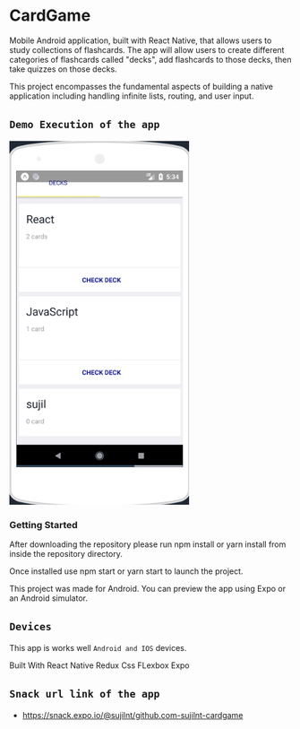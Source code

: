# CardGame

Mobile Android application, built with React Native, that allows users to study collections of flashcards. The app will allow users to create different categories of flashcards called "decks", add flashcards to those decks, then take quizzes on those decks.

This project encompasses the fundamental aspects of building a native application including handling infinite lists, routing, and user input.


## `Demo Execution of the app`
![alt text](./screenshots/cardAndroid.gif)

### Getting Started
After downloading the repository please run npm install or yarn install from inside the repository directory.

Once installed use npm start or yarn start to launch the project.

This project was made for Android. You can preview the app using Expo or an Android simulator.

 
## `Devices`
This app is works well `Android and IOS` devices.

Built With
React Native
Redux
Css FLexbox
Expo

## `Snack url link of the app` 
- https://snack.expo.io/@sujilnt/github.com-sujilnt-cardgame
